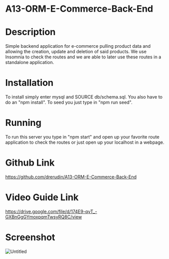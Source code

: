 # A13-ORM-E-Commerce-Back-End

# Description 

Simple backend application for e-commerce pulling product data and allowing the creation, update and deletion of said products.
We use Insomnia to check the routes and we are able to later use these routes in a standalone application.

# Installation

To install simply enter mysql and SOURCE db/schema.sql.  You also have to do an "npm install".
To seed you just type in "npm run seed".

# Running

To run this server you type in "npm start" and open up your favorite route application to check the routes or just open up your localhost in a webpage.

# Github Link

https://github.com/drerudin/A13-ORM-E-Commerce-Back-End

# Video Guide Link

https://drive.google.com/file/d/174E9-qvT_-GXBnGgGYmoxpqmTwsyRQ8C/view

# Screenshot

![Untitled](https://user-images.githubusercontent.com/99576524/187604824-5e32c04e-65d2-42c2-9814-8b16c13a6c3a.png)
